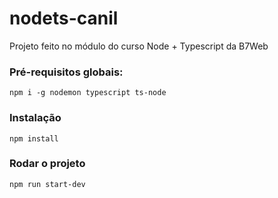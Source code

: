 # nodets-canil
Projeto feito no módulo do curso Node + Typescript da B7Web

### Pré-requisitos globais:
`npm i -g nodemon typescript ts-node`

### Instalação
`npm install`

### Rodar o projeto
`npm run start-dev `